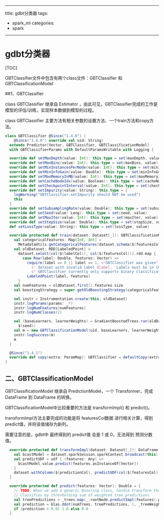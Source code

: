 
---
title: gdbt分类器
tags: 
  - spark_ml
categories:
  - spark
---

# gdbt分类器

[TOC]

GBTClassifier文件中包含有两个class文件：GBTClassifier 和 GBTClassificationModel

##1、GBTClassifier

class GBTClassifier 继承自 Estimator ，由此可见，GBTClassifier完成的工作是模型的评估/训练，实现样本数据到模型的过程。

class GBTClassifier 主要方法有相关参数的设置方法、一个train方法和copy方法。

```scala
class GBTClassifier @Since("1.4.0") (
    @Since("1.4.0") override val uid: String)
  extends Predictor[Vector, GBTClassifier, GBTClassificationModel]
  with GBTClassifierParams with DefaultParamsWritable with Logging {

  override def setMaxDepth(value: Int): this.type = set(maxDepth, value)
  override def setMaxBins(value: Int): this.type = set(maxBins, value)
  override def setMinInstancesPerNode(value: Int): this.type = set(minInstancesPerNode, value)
  override def setMinInfoGain(value: Double): this.type = set(minInfoGain, value)
  override def setMaxMemoryInMB(value: Int): this.type = set(maxMemoryInMB, value)
  override def setCacheNodeIds(value: Boolean): this.type = set(cacheNodeIds, value)
  override def setCheckpointInterval(value: Int): this.type = set(checkpointInterval, value)
  override def setImpurity(value: String): this.type = {
    logWarning("GBTClassifier.setImpurity should NOT be used")
    this
  }
  override def setSubsamplingRate(value: Double): this.type = set(subsamplingRate, value)
  override def setSeed(value: Long): this.type = set(seed, value)
  override def setMaxIter(value: Int): this.type = set(maxIter, value)
  override def setStepSize(value: Double): this.type = set(stepSize, value)
  def setLossType(value: String): this.type = set(lossType, value)

  override protected def train(dataset: Dataset[_]): GBTClassificationModel = {
    val categoricalFeatures: Map[Int, Int] =
      MetadataUtils.getCategoricalFeatures(dataset.schema($(featuresCol)))
    val oldDataset: RDD[LabeledPoint] =
      dataset.select(col($(labelCol)), col($(featuresCol))).rdd.map {
        case Row(label: Double, features: Vector) =>
          require(label == 0 || label == 1, s"GBTClassifier was given" +
            s" dataset with invalid label $label.  Labels must be in {0,1}; note that" +
            s" GBTClassifier currently only supports binary classification.")
          LabeledPoint(label, features)
      }
    val numFeatures = oldDataset.first().features.size
    val boostingStrategy = super.getOldBoostingStrategy(categoricalFeatures, OldAlgo.Classification)

    val instr = Instrumentation.create(this, oldDataset)
    instr.logParams(params: _*)
    instr.logNumFeatures(numFeatures)
    instr.logNumClasses(2)

    val (baseLearners, learnerWeights) = GradientBoostedTrees.run(oldDataset, boostingStrategy,
      $(seed))
    val m = new GBTClassificationModel(uid, baseLearners, learnerWeights, numFeatures)
    instr.logSuccess(m)
    m
  }

  @Since("1.4.1")
  override def copy(extra: ParamMap): GBTClassifier = defaultCopy(extra)
}

```



## 二、GBTClassificationModel

GBTClassificationModel 继承自 PredictionModel，一个 Transformer，完成 DataFrame 到 DataFrame 的转换。

GBTClassificationModel中比较重要的方法是 transformImpl() 和 predict()。

transformImpl方法主要完成的功能是将 featuresCol数据 进行相关计算，得到 predict值，并将该值储存为新列。

需要注意的是，gdbt中 最终得到的 predict值 会是 1 或 0，无法得到 预测分数值。

```scala
  override protected def transformImpl(dataset: Dataset[_]): DataFrame = {
    val bcastModel = dataset.sparkSession.sparkContext.broadcast(this)
    val predictUDF = udf { (features: Any) =>
      bcastModel.value.predict(features.asInstanceOf[Vector])
    }
    dataset.withColumn($(predictionCol), predictUDF(col($(featuresCol))))
  }

  override protected def predict(features: Vector): Double = {
    // TODO: When we add a generic Boosting class, handle transform there?  SPARK-7129
    // Classifies by thresholding sum of weighted tree predictions
    val treePredictions = _trees.map(_.rootNode.predictImpl(features).prediction)
    val prediction = blas.ddot(numTrees, treePredictions, 1, _treeWeights, 1)
    if (prediction > 0.0) 1.0 else 0.0
  }
```



